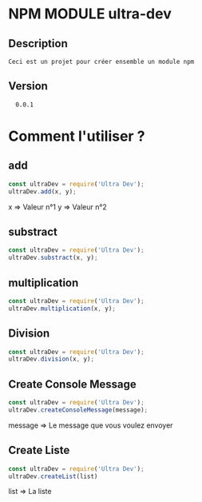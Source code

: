 # NPM MODULE ultra-dev
## Description
```text
Ceci est un projet pour créer ensemble un module npm
```
## Version
```text
  0.0.1
```
# Comment l'utiliser ?
## add
```js
const ultraDev = require('Ultra Dev');
ultraDev.add(x, y);

```
x => Valeur n°1
y => Valeur n°2

## substract
```js
const ultraDev = require('Ultra Dev');
ultraDev.substract(x, y);
```
## multiplication
```js
const ultraDev = require('Ultra Dev');
ultraDev.multiplication(x, y);

```

## Division
```js
const ultraDev = require('Ultra Dev');
ultraDev.division(x, y);

```

## Create Console Message
```js
const ultraDev = require('Ultra Dev');
ultraDev.createConsoleMessage(message);

```

message => Le message que vous voulez envoyer

## Create Liste
```js
const ultraDev = require('Ultra Dev');
ultraDev.createList(list)

```

list => La liste
